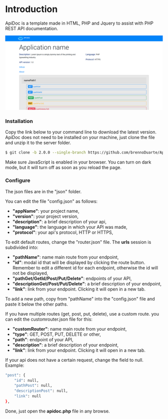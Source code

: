 # Introduction

ApiDoc is a template made in HTML, PHP and Jquery to assist with PHP REST API documentation.
 
<img src="api-doc/view/_img/apidoc.png">

### Installation

Copy the link below to your command line to download the latest version. ApiDoc does not need to be installed on your machine, just clone the file and unzip it to the server folder.

```sh
$ git clone -b 2.0.0 --single-branch https://github.com/brennoDuarte/ApiDoc.git ApiDoc-v2.0.0-stable
```

Make sure JavaScript is enabled in your browser.
You can turn on dark mode, but it will turn off as soon as you reload the page.

### Configure

The json files are in the "json" folder.

You can edit the file "config.json" as follows:

- **"appName"**: your project name,
- **"version"**: your project version,
- **"description"**: a brief description of your api,
- **"language"**: the language in which your API was made,
- **"protocol"**: your api's protocol, HTTP or HTTPS,

To edit default routes, change the "router.json" file. The **urls** session is subdivided into:

- **"pathName"**: name main route from your endpoint,
- **"id"**: modal id that will be displayed by clicking the route button. Remember to edit a different id for each endpoint, otherwise the id will not be displayed,
- **"pathGet/GetId/Post/Put/Delete"**: endpoints of your API,
- **"descriptionGet/Post/Put/Delete"**: a brief description of your endpoint,
- **"link"**: link from your endpoint. Clicking it will open in a new tab.

To add a new path, copy from "pathName" into the "config.json" file and paste it below the other paths.

If you have multiple routes (get, post, put, delete), use a custom route. you can edit the customrouter.json file for this:

- **"customRouter"**: name main route from your endpoint,
- **"type"**: GET, POST, PUT, DELETE or other,
- **"path"**: endpoint of your API,
- **"description"**: a brief description of your endpoint,
- **"link"**: link from your endpoint. Clicking it will open in a new tab.

If your api does not have a certain request, change the field to null. Example: 

```sh
"post": {
    "id": null,
    "pathPost": null,
    "descriptionPost": null,
    "link": null
},
```

Done, just open the **apidoc.php** file in any browse.
